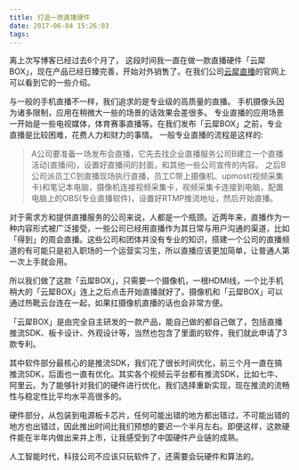 ```yaml
---
title: 打造一款直播硬件
date: 2017-06-04 15:26:03
tags:
---
```


离上次写博客已经过去6个月了， 这段时间我一直在做一款直播硬件「云犀BOX」，现在产品已经日臻完善，开始对外销售了。在我们公司[云犀直播]的官网上可以看到它的一些介绍。

<!-- more -->

与一般的手机直播不一样，我们追求的是专业级的高质量的直播。 手机摄像头因为诸多限制，应用在稍微大一些的场景的话效果会差很多。 专业直播的应用场景一开始是一些电视媒体，体育赛事直播等。在我们发布「云犀BOX」之前，专业直播是比较困难，花费人力和财力的事情。 一般专业直播的流程是这样的:

> A公司要准备一场发布会直播，它先去找企业直播服务公司B建立一个直播活动(直播间)，设置好直播间的封面，和其他一些公司宣传的内容。 之后B公司派员工C到直播现场执行直播，员工C带上摄像机、upmost(视频采集卡)和笔记本电脑，摄像机连接视频采集卡，视频采集卡连接到电脑，配置电脑上的OBS(专业直播软件)，设置好RTMP推流地址，然后开始直播。

对于需求方和提供直播服务的公司来说，人都是一个瓶颈。近两年来，直播作为一种内容形式被广泛接受，一些公司已经用直播作为其日常与用户沟通的渠道，比如「得到」的周会直播。这些公司和团体并没有专业的知识，搭建一个公司的直播频道的有可能只是初入职场的一个运营实习生，所以直播应该更加简单，让普通人第一次上手就会用。

所以我们做了这款「云犀BOX」，只需要一个摄像机，一根HDMI线，一个比手机稍大的「云犀BOX」连上之后点击开始直播就好了。摄像机和「云犀BOX」可以通过热靴云台连在一起，如果扛摄像机直播的话也会非常方便。

「云犀BOX」是由完全自主研发的一款产品，能自己做的都自己做了，包括直播推流SDK、板卡设计、外观设计等，当然也包含了里面的软件，我们就此申请了3款专利。

其中软件部分最核心的是推流SDK，我们花了很长时间优化，前三个月一直在搞推流SDK，后面也一直有优化。其实各个视频云平台都有推流SDK，比如七牛、阿里云。为了能够针对我们的硬件进行优化，我们选择重新实现，现在推流的流畅性与稳定性比平均水平高很多的。

硬件部分，从包装到电源板卡芯片，任何可能出错的地方都出错过，不可能出错的地方也出错过，因此推出时间比我们预想的要迟一个半月左右。即便这样，这款硬件能在半年内做出来并上市，让我感受到了中国硬件产业链的成熟。

人工智能时代，科技公司不应该只玩软件了，还需要会玩硬件和算法的。

[云犀直播]: http://yunxi.tv/site/box
